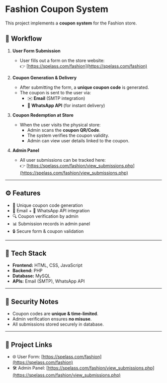 # Fashion Coupon System

This project implements a **coupon system** for the Fashion store.

## 📌 Workflow

1. **User Form Submission**
   - User fills out a form on the store website:  
     👉 [https://spelass.com/fashion](https://spelass.com/fashion)

2. **Coupon Generation & Delivery**
   - After submitting the form, a **unique coupon code** is generated.
   - The coupon is sent to the user via:
     - ✉️ **Email** (SMTP integration)  
     - 📲 **WhatsApp API** (for instant delivery)

3. **Coupon Redemption at Store**
   - When the user visits the physical store:
     - Admin scans the **coupon QR/Code**.
     - The system verifies the coupon validity.
     - Admin can view user details linked to the coupon.

4. **Admin Panel**
   - All user submissions can be tracked here:  
     👉 [https://spelass.com/fashion/view_submissions.php](https://spelass.com/fashion/view_submissions.php)

---

## ⚙️ Features
- 🎫 Unique coupon code generation  
- 📧 Email + 📲 WhatsApp API integration  
- 🔍 Coupon verification by admin  
- 📊 Submission records in admin panel  
- 🔒 Secure form & coupon validation  

---

## 🚀 Tech Stack
- **Frontend:** HTML, CSS, JavaScript  
- **Backend:** PHP  
- **Database:** MySQL  
- **APIs:** Email (SMTP), WhatsApp API  

---

## 🔐 Security Notes
- Coupon codes are **unique & time-limited**.  
- Admin verification ensures **no misuse**.  
- All submissions stored securely in database.  

---

## 📂 Project Links
- 🌐 User Form: [https://spelass.com/fashion](https://spelass.com/fashion)  
- 🛠️ Admin Panel: [https://spelass.com/fashion/view_submissions.php](https://spelass.com/fashion/view_submissions.php)  

